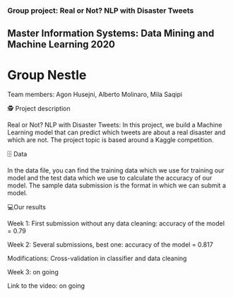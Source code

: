 ### Group project: Real or Not? NLP with Disaster Tweets
## Master Information Systems: Data Mining and Machine Learning 2020
# Group Nestle

Team members: Agon Husejni, Alberto Molinaro, Mila Saqipi

🕵️ Project description

Real or Not? NLP with Disaster Tweets: In this project, we build a Machine Learning model that can predict which tweets are about a real disaster and which are not. The project topic is based around a Kaggle competition. 

🗄 Data

In the data file, you can find the training data which we use for training our model and the test data which we use to calculate the accuracy of our model. The sample data submission is the format in which we can submit a model.

💻Our results 

Week 1: First submission without any data cleaning: accuracy of the model = 0.79

Week 2: Several submissions, best one: accuracy of the model = 0.817

Modifications: Cross-validation in classifier and data cleaning

Week 3: on going

Link to the video: on going
